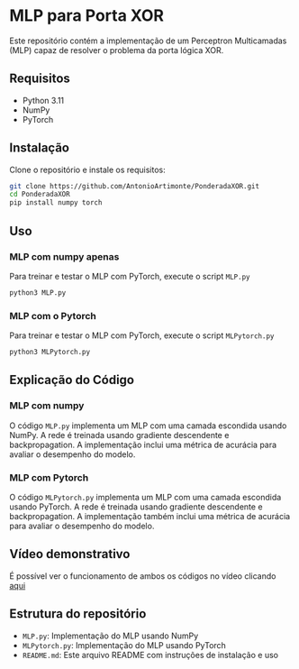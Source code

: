 # MLP para Porta XOR

Este repositório contém a implementação de um Perceptron Multicamadas (MLP) capaz de resolver o problema da porta lógica XOR.

## Requisitos

- Python 3.11
- NumPy
- PyTorch

## Instalação

Clone o repositório e instale os requisitos:

```bash
git clone https://github.com/AntonioArtimonte/PonderadaXOR.git
cd PonderadaXOR
pip install numpy torch
```

## Uso

### MLP com numpy apenas

Para treinar e testar o MLP com PyTorch, execute o script `MLP.py`

```bash
python3 MLP.py
```

### MLP com o Pytorch

Para treinar e testar o MLP com PyTorch, execute o script `MLPytorch.py`

```bash
python3 MLPytorch.py
```

## Explicação do Código

### MLP com numpy

O código `MLP.py` implementa um MLP com uma camada escondida usando NumPy. A rede é treinada usando gradiente descendente e backpropagation. A implementação inclui uma métrica de acurácia para avaliar o desempenho do modelo.

### MLP com Pytorch

O código `MLPytorch.py` implementa um MLP com uma camada escondida usando PyTorch. A rede é treinada usando gradiente descendente e backpropagation. A implementação também inclui uma métrica de acurácia para avaliar o desempenho do modelo.

## Vídeo demonstrativo

É possível ver o funcionamento de ambos os códigos no vídeo clicando [aqui](./PonderadaXOR.mp4)

## Estrutura do repositório

- `MLP.py`: Implementação do MLP usando NumPy
- `MLPytorch.py`: Implementação do MLP usando PyTorch
- `README.md`: Este arquivo README com instruções de instalação e uso
